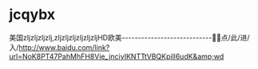 # jcqybx
美国zljzljzljzlj,zljzljzljzljzljzljHD欧美----------------------------🐓🐓点/此/进/入/http://www.baidu.com/link?url=NoK8PT47PahMhFH8Vie_jnciyIKNTTtVBQKpill6udK&amp;wd
